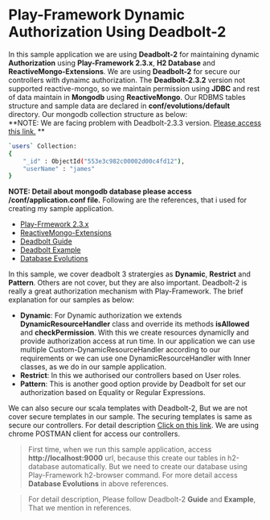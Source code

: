 # Play-Framework Dynamic Authorization Using Deadbolt-2

In this sample application we are using **Deadbolt-2** for maintaining dynamic **Authorization** using **Play-Framework 2.3.x**, **H2 Database** and **ReactiveMongo-Extensions**. We are using **Deadbolt-2** for secure our controllers with dynaimc authorization. The **Deadbolt-2.3.2** version not supported reactive-mongo, so we maintain permission using **JDBC** and rest of data maintain in **Mongodb** using **ReactiveMongo**. Our RDBMS tables structure and sample data are declared in **conf/evolutions/default** directory. Our mongodb collection structure as below:    
**NOTE: We are facing problem with Deadbolt-2.3.3 version. [Please access this link.](http://stackoverflow.com/questions/30002646/playframework-with-deadbolt2-overriding-method-getsubject-in-trait-deadbolthand) **

```sh
`users` Collection: 
{
    "_id" : ObjectId("553e3c982c00002d00c4fd12"),
    "userName" : "james"
}

```
**NOTE: Detail about mongodb database please access /conf/application.conf file.**
Following are the references, that i used for creating my sample application. 

* [Play-Frmework 2.3.x](https://www.playframework.com/documentation/2.3.x/Highlights23)
* [ReactiveMongo-Extensions](https://github.com/ReactiveMongo/ReactiveMongo-Extensions)
* [Deadbolt Guide](https://github.com/schaloner/deadbolt-2-guide)
* [Deadbolt Example](https://github.com/schaloner/deadbolt-2-scala-examples)
* [Database Evolutions](https://www.playframework.com/documentation/2.1.x/Evolutions)

In this sample, we cover deadbolt 3 stratergies as **Dynamic**, **Restrict** and **Pattern**. Others are not cover, but they are also important. Deadbolt-2 is really a great authorization mechanism with Play-Framework. The brief explanation for our samples as below: 
* **Dynamic**: For Dynamic authorization we extends **DynamicResourceHandler** class and override its methods **isAllowed** and **checkPermission**. With this we create resources dynamiclly and provide authorization access at run time. In our application we can use multiple Custom-DynamicResourceHandler according to our requirements or we can use one DynamicResourceHandler with Inner classes, as we do in our sample application. 
* **Restrict**: In this we authorised our controllers based on User roles. 
* **Pattern**: This is another good option provide by Deadbolt for set our authorization based on Equality or Regular Expressions. 

We can also secure our scala templates with Deadbolt-2, But we are not cover secure templates in our sample. The securing templates is same as secure our controllers. For detail description [Click on this link](http://deadbolt-2-scala.herokuapp.com/#controller-Pattern). We are using chrome POSTMAN client for access our controllers. 

>First time, when we run this sample application, access **http://localhost:9000** url, because this create our tables in h2-database automatically. But we need to create our database using Play-Framework h2-browser command. For more detail access **Database Evolutions** in above references. 

>For detail description, Please follow Deadbolt-2 **Guide** and **Example**, That we mention in references.
